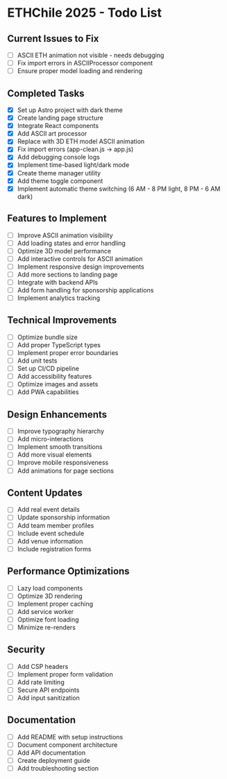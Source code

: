 # ETHChile 2025 - Todo List

## Current Issues to Fix

- [ ] ASCII ETH animation not visible - needs debugging
- [ ] Fix import errors in ASCIIProcessor component
- [ ] Ensure proper model loading and rendering

## Completed Tasks

- [x] Set up Astro project with dark theme
- [x] Create landing page structure
- [x] Integrate React components
- [x] Add ASCII art processor
- [x] Replace with 3D ETH model ASCII animation
- [x] Fix import errors (app-clean.js → app.js)
- [x] Add debugging console logs
- [x] Implement time-based light/dark mode
- [x] Create theme manager utility
- [x] Add theme toggle component
- [x] Implement automatic theme switching (6 AM - 8 PM light, 8 PM - 6 AM dark)

## Features to Implement

- [ ] Improve ASCII animation visibility
- [ ] Add loading states and error handling
- [ ] Optimize 3D model performance
- [ ] Add interactive controls for ASCII animation
- [ ] Implement responsive design improvements
- [ ] Add more sections to landing page
- [ ] Integrate with backend APIs
- [ ] Add form handling for sponsorship applications
- [ ] Implement analytics tracking

## Technical Improvements

- [ ] Optimize bundle size
- [ ] Add proper TypeScript types
- [ ] Implement proper error boundaries
- [ ] Add unit tests
- [ ] Set up CI/CD pipeline
- [ ] Add accessibility features
- [ ] Optimize images and assets
- [ ] Add PWA capabilities

## Design Enhancements

- [ ] Improve typography hierarchy
- [ ] Add micro-interactions
- [ ] Implement smooth transitions
- [ ] Add more visual elements
- [ ] Improve mobile responsiveness
- [ ] Add animations for page sections

## Content Updates

- [ ] Add real event details
- [ ] Update sponsorship information
- [ ] Add team member profiles
- [ ] Include event schedule
- [ ] Add venue information
- [ ] Include registration forms

## Performance Optimizations

- [ ] Lazy load components
- [ ] Optimize 3D rendering
- [ ] Implement proper caching
- [ ] Add service worker
- [ ] Optimize font loading
- [ ] Minimize re-renders

## Security

- [ ] Add CSP headers
- [ ] Implement proper form validation
- [ ] Add rate limiting
- [ ] Secure API endpoints
- [ ] Add input sanitization

## Documentation

- [ ] Add README with setup instructions
- [ ] Document component architecture
- [ ] Add API documentation
- [ ] Create deployment guide
- [ ] Add troubleshooting section
